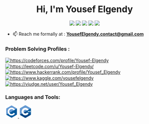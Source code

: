 
<h1 align="center">Hi, I'm Yousef Elgendy</h1>

<p align="center">
  <a href="https://www.linkedin.com/in/yousef-elgendy/">
    <img src="https://img.shields.io/badge/linkedin-%230177B5?style=flat&logo=linkedin&logoColor=white&labelColor=%230177B5"/></a>
  <a href="https://x.com/Yousef_Elgendi">
    <img src="https://img.shields.io/badge/twitter-%231DA1F2?style=flat&logo=x&logoColor=white&labelColor=black"/></a>
  <a href="https://www.goodreads.com/user/show/174598465-yousef-elgendy">
    <img src="https://img.shields.io/badge/goodreads-%23847D6C?style=flat&logo=goodreads&logoColor=white&labelColor=%23847D6C"/></a>
  <a href="https://hashnode.com/@Yousef-Elgendy">
    <img src="https://img.shields.io/badge/hashnode-%232962FF?style=flat&logo=hashnode&logoColor=white&labelColor=%232962FF"/></a>
  <a href="https://t.me/Yousef_Elgendy">
    <img src="https://img.shields.io/badge/Telegram-0088cc?style=flat-square&logo=Telegram&logoColor=white"/></a>
  </p>


- 📫  Reach me formally at :  **YousefElgendy.contact@gmail.com**

### Problem Solving Profiles :
<a href="https://codeforces.com/profile/Yousef-Elgendy" target="blank"><img align="center" src="https://raw.githubusercontent.com/rahuldkjain/github-profile-readme-generator/master/src/images/icons/Social/codeforces.svg" alt="https://codeforces.com/profile/Yousef-Elgendy" height="35" width="40" /></a>
<a href="https://leetcode.com/u/Yousef-Elgendy/" target="blank"><img align="center" src="https://raw.githubusercontent.com/rahuldkjain/github-profile-readme-generator/master/src/images/icons/Social/leet-code.svg" alt="https://leetcode.com/u/Yousef-Elgendy/" height="30" width="40" /></a>
<a href="https://www.hackerrank.com/profile/Yousef_Elgendy" target="blank"><img align="center" src="https://raw.githubusercontent.com/rahuldkjain/github-profile-readme-generator/master/src/images/icons/Social/hackerrank.svg" alt="https://www.hackerrank.com/profile/Yousef_Elgendy" height="30" width="40" /></a>
<a href="https://www.kaggle.com/yousefelgendy" target="blank"><img align="center" src="https://raw.githubusercontent.com/rahuldkjain/github-profile-readme-generator/master/src/images/icons/Social/kaggle.svg" alt="https://www.kaggle.com/yousefelgendy" height="35" width="40" /></a>
<a href="https://vjudge.net/user/Yousef_Elgendy" target="blank"><img align="center" src="https://scontent.fcai2-2.fna.fbcdn.net/v/t39.30808-6/303619273_450614343776273_4312090158253002764_n.png?_nc_cat=100&ccb=1-7&_nc_sid=6ee11a&_nc_ohc=P5A9nS9Be5UQ7kNvgG9W7GU&_nc_ht=scontent.fcai2-2.fna&oh=00_AYAVGsterFIHB6kgT32TuS5vd5nG1z-rMYwkPqqJYj7tZw&oe=668E2EEB" alt="https://vjudge.net/user/Yousef_Elgendy" height="30" width="30" /></a>

### Languages and Tools:
<p align="left"> 
  <a href="https://www.cprogramming.com/" target="_blank" rel="noreferrer"> <img src="https://raw.githubusercontent.com/devicons/devicon/master/icons/c/c-original.svg" alt="c" width="40" height="40"/> </a>
  <a href="https://www.w3schools.com/cpp/" target="_blank" rel="noreferrer"> <img src="https://raw.githubusercontent.com/devicons/devicon/master/icons/cplusplus/cplusplus-original.svg" alt="cplusplus" width="40" height="40"/> </a> 


<!--
<img align="left" height="180" src="https://github-readme-stats.vercel.app/api/top-langs?username=Yousef-Elgendy&show_icons=true&locale=en&layout=compact&theme=dark" alt="Yousef-Elgendy" />
</p>
-->



